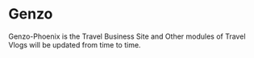 # Genzo
Genzo-Phoenix is the Travel Business Site and Other modules of Travel Vlogs will be updated from time to time.
